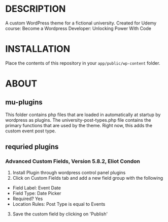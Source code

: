 # DESCRIPTION

A custom WordPress theme for a fictional university. Created for Udemy course: Become a Wordpress Developer: Unlocking Power With Code

# INSTALLATION

Place the contents of this repository in your `app/public/wp-content` folder.

# ABOUT

## mu-plugins

This folder contains php files that are loaded in automatically at startup by wordpress as plugins. The university-post-types.php file contains the primary functions that are used by the theme. Right now, this adds the custom event post type.

## requried plugins

### Advanced Custom Fields, Version 5.8.2, Eliot Condon

1. Install Plugin through wordpress control panel plugins
2. Click on Custom Fields tab and add a new field group with the following

- Field Label: Event Date
- Field Type: Date Picker
- Required? Yes
- Location Rules: Post Type is equal to Events

3. Save the custom field by clicking on 'Publish'
